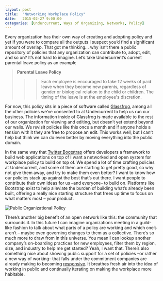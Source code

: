```yaml
---
layout: post
title:  "Networking Workplace Policy"
date:   2015-02-27 9:00:00
categories: [Undercurrent, Ways of Organizing, Networks, Policy]
---
```


Every organization has their own way of creating and adopting policy and yet If you were to compare all the outputs I suspect you’d find a significant amount of overlap. That got me thinking… why isn’t there a public repository of policies that any organization can contribute to, adopt, edit, and so on? It’s not hard to imagine. Let’s take Undercurrent’s current parental leave policy as an example

> **Parental Leave Policy**
>>> Each employee is encouraged to take 12 weeks of paid leave when they become new parents, regardless of gender or biological relation to the child or children. The timing of the leave is at the employee's discretion.

For now, this policy sits in a piece of software called [Glassfrog](http://glassfrog.holacracy.org), among all the other policies we’ve consented to at Undercurrent to help us run our business. The information inside of Glassfrog is made available to the rest of our organization for viewing and editing, but doesn’t yet extend beyond our walls. We revisit policies like this once a month and if anyone holds a tension with it they are free to propose an edit. This works well, but I can’t help but think we can do even better by moving everything into the public domain. 

In the same way that [Twitter Bootstrap](http://getbootstrap.com/) offers developers a framework to build web applications on top of I want a networked and open system for workplace policy to build on top of. We spend a lot of time crafting policies at Undercurrent, and some of them are starting to get pretty good, so why not give them away, and try to make them even better? I want to know how our policies stack up against the best that’s out there. I want people to contribute their own ideas for us –and everyone– to build on. Platforms like Bootstrap exist to help alleviate the burden of building what’s already been built, offering a really nice starting structure that frees up time to focus on what matters most – your product.

![Public Organizational Policy](http://i.imgur.com/o2IgZ6k.png)

There’s another big benefit of an open network like this: the community that surrounds it. In this future I can imagine organizations meeting in a guild-like fashion to talk about what parts of a policy are working  and which one’s aren’t – maybe even governing changes to them as a collective. There’s so much more to draw from in this universe. You mean I can lookup another company’s on-boarding practices for new employees, filter them by region, size, and industry to help me get started? Yeah, I want that. There’s also something nice about showing public support for a set of policies –or rather a new way of working– that falls under the commitment companies are already making to becoming [responsive](http://www.responsive.org/manifesto). It breathes fresh air into the idea of working in public and continually iterating on making the workplace more habitable.

[jekyll-gh]: https://github.com/mojombo/jekyll
[jekyll]:    http://jekyllrb.com
